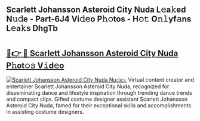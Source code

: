 ## Scarlett Johansson Asteroid City Nuda L𝚎a𝚔ed N𝚞𝚍e - Part-6J4 Vi𝚍𝚎o P𝚑𝚘tos - H𝚘𝚝 O𝚗𝚕yf𝚊ns L𝚎a𝚔s DhgTb

# <h2><a href="http://kf1bctu.oniu.top/?m=Scarlett+Johansson+Asteroid+City+Nuda">🔗👉 🔴 Scarlett Johansson Asteroid City Nuda P𝚑ot𝚘𝚜 V𝚒d𝚎o</a></h2>

[![Scarlett Johansson Asteroid City Nuda Nu𝚍e𝚜](https://i.imgur.com/0qMVB7G.gif)](http://kf1bctu.oniu.top/?m=Scarlett+Johansson+Asteroid+City+Nuda)
Virtual content creator and entertainer Scarlett Johansson Asteroid City Nuda, recognized for disseminating dance and lifestyle inspiration through trending dance trends and compact clips. Gifted costume designer assistant Scarlett Johansson Asteroid City Nuda, famed for their exceptional skills and accomplishments in assisting costume designers.  

